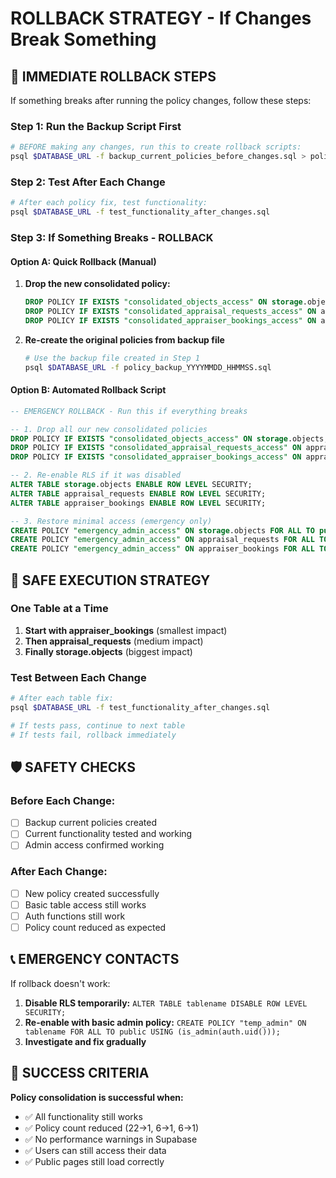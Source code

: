 # ROLLBACK STRATEGY - If Changes Break Something

## 🚨 IMMEDIATE ROLLBACK STEPS

If something breaks after running the policy changes, follow these steps:

### **Step 1: Run the Backup Script First**
```bash
# BEFORE making any changes, run this to create rollback scripts:
psql $DATABASE_URL -f backup_current_policies_before_changes.sql > policy_backup_$(date +%Y%m%d_%H%M%S).sql
```

### **Step 2: Test After Each Change**
```bash
# After each policy fix, test functionality:
psql $DATABASE_URL -f test_functionality_after_changes.sql
```

### **Step 3: If Something Breaks - ROLLBACK**

#### **Option A: Quick Rollback (Manual)**
1. **Drop the new consolidated policy:**
   ```sql
   DROP POLICY IF EXISTS "consolidated_objects_access" ON storage.objects;
   DROP POLICY IF EXISTS "consolidated_appraisal_requests_access" ON appraisal_requests;
   DROP POLICY IF EXISTS "consolidated_appraiser_bookings_access" ON appraiser_bookings;
   ```

2. **Re-create the original policies from backup file**
   ```bash
   # Use the backup file created in Step 1
   psql $DATABASE_URL -f policy_backup_YYYYMMDD_HHMMSS.sql
   ```

#### **Option B: Automated Rollback Script**
```sql
-- EMERGENCY ROLLBACK - Run this if everything breaks

-- 1. Drop all our new consolidated policies
DROP POLICY IF EXISTS "consolidated_objects_access" ON storage.objects;
DROP POLICY IF EXISTS "consolidated_appraisal_requests_access" ON appraisal_requests;
DROP POLICY IF EXISTS "consolidated_appraiser_bookings_access" ON appraiser_bookings;

-- 2. Re-enable RLS if it was disabled
ALTER TABLE storage.objects ENABLE ROW LEVEL SECURITY;
ALTER TABLE appraisal_requests ENABLE ROW LEVEL SECURITY;
ALTER TABLE appraiser_bookings ENABLE ROW LEVEL SECURITY;

-- 3. Restore minimal access (emergency only)
CREATE POLICY "emergency_admin_access" ON storage.objects FOR ALL TO public USING (is_admin(auth.uid()));
CREATE POLICY "emergency_admin_access" ON appraisal_requests FOR ALL TO public USING (is_admin(auth.uid()));
CREATE POLICY "emergency_admin_access" ON appraiser_bookings FOR ALL TO public USING (is_admin(auth.uid()));
```

## 🔄 SAFE EXECUTION STRATEGY

### **One Table at a Time**
1. **Start with appraiser_bookings** (smallest impact)
2. **Then appraisal_requests** (medium impact)  
3. **Finally storage.objects** (biggest impact)

### **Test Between Each Change**
```bash
# After each table fix:
psql $DATABASE_URL -f test_functionality_after_changes.sql

# If tests pass, continue to next table
# If tests fail, rollback immediately
```

## 🛡️ SAFETY CHECKS

### **Before Each Change:**
- [ ] Backup current policies created
- [ ] Current functionality tested and working
- [ ] Admin access confirmed working

### **After Each Change:**
- [ ] New policy created successfully  
- [ ] Basic table access still works
- [ ] Auth functions still work
- [ ] Policy count reduced as expected

## 📞 EMERGENCY CONTACTS

If rollback doesn't work:
1. **Disable RLS temporarily:** `ALTER TABLE tablename DISABLE ROW LEVEL SECURITY;`
2. **Re-enable with basic admin policy:** `CREATE POLICY "temp_admin" ON tablename FOR ALL TO public USING (is_admin(auth.uid()));`
3. **Investigate and fix gradually**

## 🎯 SUCCESS CRITERIA

**Policy consolidation is successful when:**
- ✅ All functionality still works
- ✅ Policy count reduced (22→1, 6→1, 6→1)  
- ✅ No performance warnings in Supabase
- ✅ Users can still access their data
- ✅ Public pages still load correctly